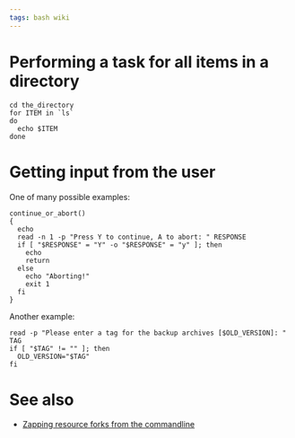 ```yaml
---
tags: bash wiki
---
```


# Performing a task for all items in a directory

    cd the_directory
    for ITEM in `ls`
    do
      echo $ITEM
    done

# Getting input from the user

One of many possible examples:

    continue_or_abort()
    {
      echo
      read -n 1 -p "Press Y to continue, A to abort: " RESPONSE
      if [ "$RESPONSE" = "Y" -o "$RESPONSE" = "y" ]; then
        echo
        return
      else
        echo "Aborting!"
        exit 1
      fi
    }

Another example:

    read -p "Please enter a tag for the backup archives [$OLD_VERSION]: " TAG
    if [ "$TAG" != "" ]; then
      OLD_VERSION="$TAG"
    fi

# See also

-   [Zapping resource forks from the commandline](/wiki/Zapping_resource_forks_from_the_commandline)
